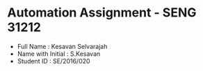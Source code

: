 # Automation Assignment - SENG 31212

* Full Name         : Kesavan Selvarajah
* Name with Initial : S.Kesavan
* Student ID        : SE/2016/020
